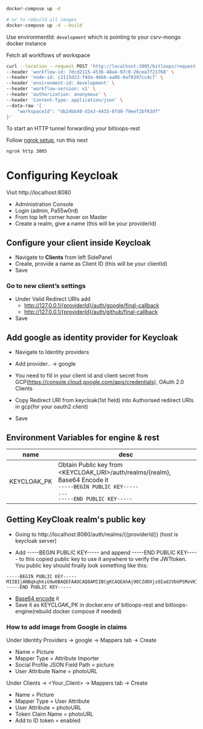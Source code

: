```bash
docker-compose up -d

# or to rebuild all images
docker-compose up -d --build
```

Use environmentId: `development` which is pointing to your csrv-mongo docker instance

Fetch all workflows of workspace

```bash
curl --location --request POST 'http://localhost:3005/bitloops/request' \
--header 'workflow-id: 7dcd2115-4536-48a4-97c0-26cea7f21768' \
--header 'node-id: c2115d23-f4da-46bb-aa86-0af8397cc4c7' \
--header 'environment-id: development' \
--header 'workflow-version: v1' \
--header 'authorization: anonymous' \
--header 'Content-Type: application/json' \
--data-raw '{
    "workspaceId": "db24bb48-d2e3-4433-8fd0-79eef2bf63df"
}'
```

To start an HTTP tunnel forwarding your bitloops-rest

Follow [ngrok setup](https://dashboard.ngrok.com/get-started/setup), run this next

```bash
ngrok http 3005
```

# Configuring Keycloak

Visit http://localhost:8080

- Administration Console
- Login (admin, Pa55w0rd)
- From top left corner hover on Master
- Create a realm, give a name (this will be your providerId)

## Configure your client inside Keycloak

- Navigate to **Clients** from left SidePanel
- Create, provide a name as Client ID (this will be your clientId)
- Save

### Go to new client’s **settings**

<!-- - Access Type-> Confidential
- Service Accounts Enabled
- Authorization Enabled -->

- Under Valid Redirect URIs add
  - http://127.0.0.1/{providerId}/auth/google/final-callback
  - http://127.0.0.1/{providerId}/auth/github/final-callback
- Save
  <!-- We will use client ID and client Secret(From Credentials Tab of client) -->

## Add google as identity provider for Keycloak

- Navigate to Identity providers
- Add provider.. -> google
- You need to fill in your client id and client secret from GCP(https://console.cloud.google.com/apis/credentials), OAuth 2.0 Clients
- Copy Redirect URI from keycloak(1st field) into Authorised redirect URIs in gcp(for your oauth2 client)

- Save

## Environment Variables for engine & rest

| name        | desc                                                                                                                                                          |
| ----------- | ------------------------------------------------------------------------------------------------------------------------------------------------------------- |
| KEYCLOAK_PK | Obtain Public key from <KEYCLOAK_URI>/auth/realms/{realm}, <br/>Base64 Encode it <br/>`-----BEGIN PUBLIC KEY-----` <br/>`...`<br/>`-----END PUBLIC KEY----- ` |

## Getting KeyCloak realm's public key

- Going to http://localhost:8080/auth/realms/{{providerId}} (host is keycloak server)

- Add -----BEGIN PUBLIC KEY----- and append -----END PUBLIC KEY----- to this copied public key to use it anywhere to verify the JWTtoken. You public key should finally look something like this:

```nodejs
-----BEGIN PUBLIC KEY-----
MIIBIjANBgkqhkiG9w0BAQEFAAOCAQ8AMIIBCgKCAQEAhAj9OCZd0XjzOIad2VbUPSMoVK1X8hdD2Ad+jUXCzhZJf0RaN6B+79AW5jSgceAgyAtLXiBayLlaqSjZM6oyti9gc2M2BXzoDKLye+Tgpftd72Zreb4HpwKGpVrJ3H3Ip5DNLSD4a1ovAJ6Sahjb8z34T8c1OCnf5j70Y7i9t3y/j076XIUU4vWpAhI9LRAOkSLqDUE5L/ZdPmwTgK91Dy1fxUQ4d02Ly4MTwV2+4OaEHhIfDSvakLBeg4jLGOSxLY0y38DocYzMXe0exJXkLxqHKMznpgGrbps0TPfSK0c3q2PxQLczCD3n63HxbN8U9FPyGeMrz59PPpkwIDAQAB
-----END PUBLIC KEY-----
```

- [Base64 encode](https://www.base64encode.org/) it
- Save it as KEYCLOAK_PK in docker.env of bitloops-rest and bitloops-engine(rebuild docker compose if needed)

### How to add image from Google in claims

Under Identity Providers -> google -> Mappers tab -> Create

- Name = Picture
- Mapper Type = Attribute Importer
- Social Profile JSON Field Path = picture
- User Attribute Name = photoURL

Under Clients -> <Your_Client> -> Mappers tab -> Create

- Name = Picture
- Mapper Type = User Attribute
- User Attribute = photoURL
- Token Claim Name = photoURL
- Add to ID token = enabled
